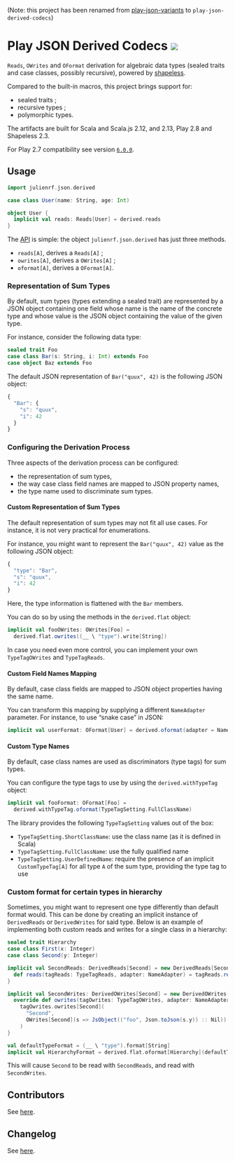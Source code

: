 (Note: this project has been renamed from [play-json-variants](https://github.com/julienrf/play-json-variants/tree/v2.0) to `play-json-derived-codecs`)

# Play JSON Derived Codecs [![](https://index.scala-lang.org/julienrf/play-json-derived-codecs/play-json-derived-codecs/latest.svg)](https://index.scala-lang.org/julienrf/play-json-derived-codecs)

`Reads`, `OWrites` and `OFormat` derivation for algebraic data types (sealed traits and case classes, possibly recursive), powered by [shapeless](http://github.com/milessabin/shapeless).

Compared to the built-in macros, this project brings support for:

- sealed traits ;
- recursive types ;
- polymorphic types.

The artifacts are built for Scala and Scala.js 2.12, and 2.13, Play 2.8 and Shapeless 2.3.

For Play 2.7 compatibility see version [`6.0.0`](https://github.com/julienrf/play-json-derived-codecs/tree/v6.0.0).

## Usage

~~~ scala
import julienrf.json.derived

case class User(name: String, age: Int)

object User {
  implicit val reads: Reads[User] = derived.reads
}
~~~

The [API](https://www.javadoc.io/doc/org.julienrf/play-json-derived-codecs_2.12) is simple: the object
`julienrf.json.derived` has just three methods.

- `reads[A]`, derives a `Reads[A]` ;
- `owrites[A]`, derives a `OWrites[A]` ;
- `oformat[A]`, derives a `OFormat[A]`.

### Representation of Sum Types

By default, sum types (types extending a sealed trait) are represented by a JSON object containing
one field whose name is the name of the concrete type and whose value is the JSON object containing
the value of the given type.

For instance, consider the following data type:

~~~ scala
sealed trait Foo
case class Bar(s: String, i: Int) extends Foo
case object Baz extends Foo
~~~

The default JSON representation of `Bar("quux", 42)` is the following JSON object:

~~~ javascript
{
  "Bar": {
    "s": "quux",
    "i": 42
  }
}
~~~

### Configuring the Derivation Process

Three aspects of the derivation process can be configured:

- the representation of sum types,
- the way case class field names are mapped to JSON property names,
- the type name used to discriminate sum types.

#### Custom Representation of Sum Types

The default representation of sum types may not fit all use cases. For instance, it is not very
practical for enumerations.

For instance, you might want to represent the `Bar("quux", 42)` value as the following JSON object:

~~~ javascript
{
  "type": "Bar",
  "s": "quux",
  "i": 42
}
~~~

Here, the type information is flattened with the `Bar` members.

You can do so by using the methods in the `derived.flat` object:

~~~ scala
implicit val fooOWrites: OWrites[Foo] =
  derived.flat.owrites((__ \ "type").write[String])
~~~

In case you need even more control, you can implement your own `TypeTagOWrites` and `TypeTagReads`.

#### Custom Field Names Mapping

By default, case class fields are mapped to JSON object properties having the same name.

You can transform this mapping by supplying a different `NameAdapter` parameter. For
instance, to use “snake case” in JSON:

~~~ scala
implicit val userFormat: OFormat[User] = derived.oformat(adapter = NameAdapter.snakeCase)
~~~

#### Custom Type Names

By default, case class names are used as discriminators (type tags) for sum types.

You can configure the type tags to use by using the `derived.withTypeTag` object:

~~~ scala
implicit val fooFormat: OFormat[Foo] =
  derived.withTypeTag.oformat(TypeTagSetting.FullClassName)
~~~

The library provides the following `TypeTagSetting` values out of the box:

- `TypeTagSetting.ShortClassName`: use the class name (as it is defined in Scala)
- `TypeTagSetting.FullClassName`: use the fully qualified name
- `TypeTagSetting.UserDefinedName`: require the presence of an implicit `CustomTypeTag[A]`
  for all type `A` of the sum type, providing the type tag to use

### Custom format for certain types in hierarchy

Sometimes, you might want to represent one type differently than default format would. This can be done by creating an implicit instance of `DerivedReads` or `DerivedWrites` for said type. Below is an example of implementing both custom reads and writes for a single class in a hierarchy:

~~~ scala
sealed trait Hierarchy
case class First(x: Integer)
case class Second(y: Integer)

implicit val SecondReads: DerivedReads[Second] = new DerivedReads[Second] {
  def reads(tagReads: TypeTagReads, adapter: NameAdapter) = tagReads.reads("Second", (__ \ "foo").read[Integer].map(foo => Second(foo)))
}

implicit val SecondWrites: DerivedOWrites[Second] = new DerivedOWrites[Second] {
  override def owrites(tagOwrites: TypeTagOWrites, adapter: NameAdapter): OWrites[Second] =
    tagOwrites.owrites[Second](
      "Second",
      OWrites[Second](s => JsObject(("foo", Json.toJson(s.y)) :: Nil))
    )
}

val defaultTypeFormat = (__ \ "type").format[String]
implicit val HierarchyFormat = derived.flat.oformat[Hierarchy](defaultTypeFormat)
~~~

This will cause `Second` to be read with `SecondReads`, and read with `SecondWrites`.

## Contributors

See [here](https://github.com/julienrf/play-json-variants/graphs/contributors).

## Changelog

See [here](https://github.com/julienrf/play-json-derived-codecs/releases).
